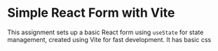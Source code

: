 # Simple React Form with Vite

This assignment sets up a basic React form using `useState` for state management, created using  Vite for fast development. It has basic css
